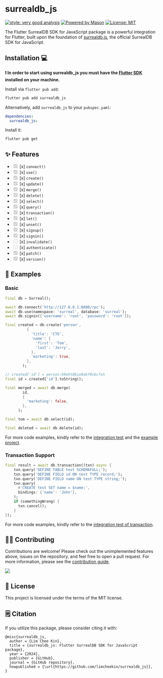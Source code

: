 # surrealdb_js

[![style: very good analysis][very_good_analysis_badge]][very_good_analysis_link]
[![Powered by Mason](https://img.shields.io/endpoint?url=https%3A%2F%2Ftinyurl.com%2Fmason-badge)](https://github.com/felangel/mason)
[![License: MIT][license_badge]][license_link]

The Flutter SurrealDB SDK for JavaScript package is a powerful integration for Flutter, built upon the foundation of [surrealdb.js](https://github.com/surrealdb/surrealdb.js), the official SurrealDB SDK for JavaScript.

## Installation 💻

**❗ In order to start using surrealdb_js you must have the [Flutter SDK][flutter_install_link] installed on your machine.**

Install via `flutter pub add`:

```sh
flutter pub add surrealdb_js
```

Alternatively, add `surrealdb_js` to your `pubspec.yaml`:

```yaml
dependencies:
  surrealdb_js:
```

Install it:

```sh
flutter pub get
```

## ✨ Features

- <input type="checkbox" checked disabled /> [x] `connect()`
- <input type="checkbox" checked disabled /> [x] `use()`
- <input type="checkbox" checked disabled /> [x] `create()`
- <input type="checkbox" checked disabled /> [x] `update()`
- <input type="checkbox" checked disabled /> [x] `merge()`
- <input type="checkbox" checked disabled /> [x] `delete()`
- <input type="checkbox" checked disabled /> [x] `select()`
- <input type="checkbox" checked disabled /> [x] `query()`
- <input type="checkbox" checked disabled /> [x] `transaction()`
- <input type="checkbox" checked disabled /> [x] `let()`
- <input type="checkbox" checked disabled /> [x] `unset()`
- <input type="checkbox" checked disabled /> [x] `signup()`
- <input type="checkbox" checked disabled /> [x] `signin()`
- <input type="checkbox" disabled /> [x] `invalidate()`
- <input type="checkbox" disabled /> [x] `authenticate()`
- <input type="checkbox" checked disabled /> [x] `patch()`
- <input type="checkbox" checked disabled /> [x] `version()`

## 🏃 Examples

### Basic

```dart
final db = Surreal();

await db.connect('http://127.0.0.1:8000/rpc');
await db.use(namespace: 'surreal', database: 'surreal');
await db.signin({'username': 'root', 'password': 'root'});

final created = db.create('person',
          {
            'title': 'CTO',
            'name': {
              'first': 'Tom',
              'last': 'Jerry',
            },
            'marketing': true,
          },
        );

// created['id'] = person:b9eht8bie8abf0vbcfxh
final id = created['id'].toString();

final merged = await db.merge(
        id,
        {
          'marketing': false,
        },
      );

final tom = await db.select(id);

final deleted = await db.delete(id);
```

For more code examples, kindly refer to the [integration test](https://github.com/limcheekin/surrealdb_js/blob/main/integration_test/surrealdb_js_test.dart) and the [example project](https://github.com/limcheekin/surrealdb_js/blob/main/example/lib/main.dart).

### Transaction Support

```dart
final result = await db.transaction((txn) async {
    txn.query('DEFINE TABLE test SCHEMAFULL;');
    txn.query('DEFINE FIELD id ON test TYPE record;');
    txn.query('DEFINE FIELD name ON test TYPE string;');
    txn.query(
      r'CREATE test SET name = $name;',
      bindings: {'name': 'John'},
    );
    if (somethingWrong) {
      txn.cancel();
    }
});
```

For more code examples, kindly refer to the [integration test of transaction](https://github.com/limcheekin/surrealdb_js/blob/main/integration_test/transaction_test.dart).

## 🧑‍💼 Contributing

Contributions are welcome! Please check out the unimplemented features above, issues on the repository, and feel free to open a pull request.
For more information, please see the [contribution guide](CONTRIBUTING.md).

<a href="https://github.com/limcheekin/surrealdb_js/graphs/contributors">
  <img src="https://contrib.rocks/image?repo=limcheekin/surrealdb_js" />
</a>

## 📔 License

This project is licensed under the terms of the MIT license.

## 🗒️ Citation

If you utilize this package, please consider citing it with:

```
@misc{surrealdb_js,
  author = {Lim Chee Kin},
  title = {surrealdb_js: Flutter SurrealDB SDK for JavaScript package},
  year = {2024},
  publisher = {GitHub},
  journal = {GitHub repository},
  howpublished = {\url{https://github.com/limcheekin/surrealdb_js}},
}
```

[flutter_install_link]: https://docs.flutter.dev/get-started/install
[github_actions_link]: https://docs.github.com/en/actions/learn-github-actions
[license_badge]: https://img.shields.io/badge/license-MIT-blue.svg
[license_link]: https://opensource.org/licenses/MIT
[logo_black]: https://raw.githubusercontent.com/VGVentures/very_good_brand/main/styles/README/vgv_logo_black.png#gh-light-mode-only
[logo_white]: https://raw.githubusercontent.com/VGVentures/very_good_brand/main/styles/README/vgv_logo_white.png#gh-dark-mode-only
[mason_link]: https://github.com/felangel/mason
[very_good_analysis_badge]: https://img.shields.io/badge/style-very_good_analysis-B22C89.svg
[very_good_analysis_link]: https://pub.dev/packages/very_good_analysis
[very_good_cli_link]: https://pub.dev/packages/very_good_cli
[very_good_coverage_link]: https://github.com/marketplace/actions/very-good-coverage
[very_good_ventures_link]: https://verygood.ventures
[very_good_ventures_link_light]: https://verygood.ventures#gh-light-mode-only
[very_good_ventures_link_dark]: https://verygood.ventures#gh-dark-mode-only
[very_good_workflows_link]: https://github.com/VeryGoodOpenSource/very_good_workflows
